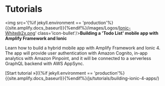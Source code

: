 ---
---

Tutorials
===========

<!-- <img src='/images/Logos/React-Small-White@1x.png' class='icon-bullet'/>**Building a 'Todo List' Web app with AWS Amplify and React**

Learn how to build a 'Todo List' web application with AWS Amplify and React from scratch. You will create your backend resources with the Amplify CLI, integrate them with your app and deploy your app for hosting without leaving the command line. 

[Start tutorial &raquo;](building-react-apps/)
<hr>

<img src='/images/Logos/React-Small-White@1x.png' class='icon-bullet'/>**Building a 'Note Taking' mobile app with AWS Amplify and React Native**

Learn how to build a 'Note Taking' mobile app with React Native and AWS Amplify. You will create your cloud-powered mobile app, test your app in the simulator and make it ready to deploy to an app store.

[Start tutorial &raquo;](building-react-native-apps/)
<hr> -->

<img src='{%if jekyll.environment == 'production'%}{{site.amplify.docs_baseurl}}{%endif%}/images/Logos/Ionic-White@2x.png' class='icon-bullet'/>**Building a 'Todo List' mobile app with Amplify Framework and Ionic**

Learn how to build a hybrid mobile app with Amplify Framework and Ionic 4. The app will provide user authentication with Amazon Cognito, in-app analytics with Amazon Pinpoint, and it will be connected to a serverless GraphQL backend with AWS AppSync.

[Start tutorial &raquo;]({%if jekyll.environment == 'production'%}{{site.amplify.docs_baseurl}}{%endif%}/js/tutorials/building-ionic-4-apps/)